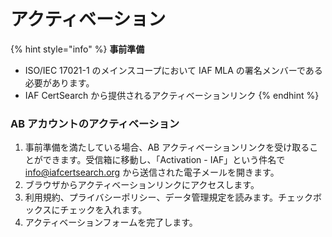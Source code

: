 # アクティベーション

{% hint style="info" %}
**事前準備**

* ISO/IEC 17021-1 のメインスコープにおいて IAF MLA の署名メンバーである必要があります。
* IAF CertSearch から提供されるアクティベーションリンク
{% endhint %}

### AB アカウントのアクティベーション

1. 事前準備を満たしている場合、AB アクティベーションリンクを受け取ることができます。受信箱に移動し、「Activation - IAF」という件名で info@iafcertsearch.org から送信された電子メールを開きます。
2. ブラウザからアクティベーションリンクにアクセスします。
3. 利用規約、プライバシーポリシー、データ管理規定を読みます。チェックボックスにチェックを入れます。
4. アクティベーションフォームを完了します。